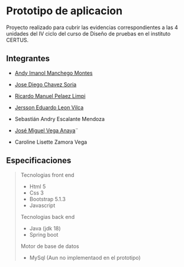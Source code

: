 # Prototipo de aplicacion

Proyecto realizado para cubrir las evidencias correspondientes a las 4 unidades del IV ciclo del curso de Diseño de pruebas en el instituto CERTUS.    

## Integrantes    

- [Andy Imanol Manchego Montes](https://github.com/isd-andymanchego "Perfil de Andy en GitHub")    

- [Jose Diego Chavez Soria](https://github.com/IRypS](https://github.com/Diego-chavezz) "Perfil de Diego en GitHub")    

- [Ricardo Manuel Pelaez Limpi](https://github.com/IRypS "Perfil de Ricardo en GitHub")    

- [Jersson Eduardo Leon Vilca](https://github.com/18Jers "Perfil de Jersson en GitHub")    

- Sebastián Andry Escalante Mendoza

- [José Miguel Vega Anaya](https://github.com/JoseVega18 "Perfil de José Miguel en GitHub")¨

- Caroline Lisette Zamora Vega
  

## Especificaciones    

> Tecnologias front end    
>   
> - Html 5    
> - Css 3    
> - Bootstrap 5.1.3   
> - Javascript    
> 
> Tecnologias back end
> - Java (jdk 18)
> - Spring boot
> 
> Motor de base de datos
> - MySql (Aun no implementaod en el prototipo) 
